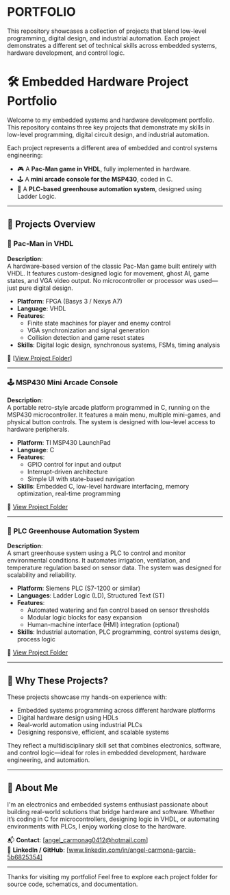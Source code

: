 # PORTFOLIO
This repository showcases a collection of projects that blend low-level programming, digital design, and industrial automation. Each project demonstrates a different set of technical skills across embedded systems, hardware development, and control logic.

# 🛠️ Embedded Hardware Project Portfolio

Welcome to my embedded systems and hardware development portfolio. This repository contains three key projects that demonstrate my skills in low-level programming, digital circuit design, and industrial automation.

Each project represents a different area of embedded and control systems engineering:

- 🎮 A **Pac-Man game in VHDL**, fully implemented in hardware.
- 🕹️ A **mini arcade console for the MSP430**, coded in C.
- 🌿 A **PLC-based greenhouse automation system**, designed using Ladder Logic.

---

## 📁 Projects Overview

### 👾 Pac-Man in VHDL

**Description**:  
A hardware-based version of the classic Pac-Man game built entirely with VHDL. It features custom-designed logic for movement, ghost AI, game states, and VGA video output. No microcontroller or processor was used—just pure digital design.

- **Platform**: FPGA (Basys 3 / Nexys A7)
- **Language**: VHDL
- **Features**:
  - Finite state machines for player and enemy control
  - VGA synchronization and signal generation
  - Collision detection and game reset states
- **Skills**: Digital logic design, synchronous systems, FSMs, timing analysis

🔗 [[View Project Folder](https://github.com/Angel-carmona123/PAC-MAN.VHDL.git)]

---

### 🕹️ MSP430 Mini Arcade Console

**Description**:  
A portable retro-style arcade platform programmed in C, running on the MSP430 microcontroller. It features a main menu, multiple mini-games, and physical button controls. The system is designed with low-level access to hardware peripherals.

- **Platform**: TI MSP430 LaunchPad
- **Language**: C
- **Features**:
  - GPIO control for input and output
  - Interrupt-driven architecture
  - Simple UI with state-based navigation
- **Skills**: Embedded C, low-level hardware interfacing, memory optimization, real-time programming

🔗 [View Project Folder](https://github.com/Angel-carmona123/ARCADE.git)

---

### 🌱 PLC Greenhouse Automation System

**Description**:  
A smart greenhouse system using a PLC to control and monitor environmental conditions. It automates irrigation, ventilation, and temperature regulation based on sensor data. The system was designed for scalability and reliability.

- **Platform**: Siemens PLC (S7-1200 or similar)
- **Languages**: Ladder Logic (LD), Structured Text (ST)
- **Features**:
  - Automated watering and fan control based on sensor thresholds
  - Modular logic blocks for easy expansion
  - Human-machine interface (HMI) integration (optional)
- **Skills**: Industrial automation, PLC programming, control systems design, process logic

🔗 [View Project Folder](./plc-greenhouse)

---

## 🌟 Why These Projects?

These projects showcase my hands-on experience with:

- Embedded systems programming across different hardware platforms
- Digital hardware design using HDLs
- Real-world automation using industrial PLCs
- Designing responsive, efficient, and scalable systems

They reflect a multidisciplinary skill set that combines electronics, software, and control logic—ideal for roles in embedded development, hardware engineering, and automation.

---

## 🧠 About Me

I'm an electronics and embedded systems enthusiast passionate about building real-world solutions that bridge hardware and software. Whether it’s coding in C for microcontrollers, designing logic in VHDL, or automating environments with PLCs, I enjoy working close to the hardware.

📬 **Contact**: [angel_carmonag0412@hotmail.com]  
🔗 **LinkedIn / GitHub**: [www.linkedin.com/in/angel-carmona-garcia-5b6825354]

---

Thanks for visiting my portfolio! Feel free to explore each project folder for source code, schematics, and documentation.  
